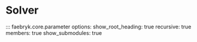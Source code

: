 # Solver

::: faebryk.core.parameter
    options:
        show_root_heading: true
        recursive: true
        members: true
        show_submodules: true
